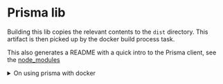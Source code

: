 # Prisma lib

Building this lib copies the relevant contents to the `dist` directory. This artifact is
then picked up by the docker build process task.

This also generates a README with a quick intro to the Prisma client, see the [node_modules](../../node_modules/@prisma/client/README.md)

<details>
    <summary>
        On using prisma with docker
    </summary>
    [Read more about it here](https://github.com/prisma/prisma/issues/21241)
<details>

## Related reading and docs

[A NextJs REST example](https://github.com/prisma/prisma-examples/tree/latest/typescript/rest-nextjs-api-routes)

[An example with NestJs and Nx](https://github.com/nrwl/nx-recipes/tree/main/nestjs-prisma#nx--nestjs--prisma)

[Schema modelling](https://medium.com/swlh/nx-model-with-prisma-68ad1bf90379)
